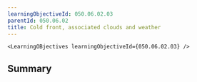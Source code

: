 ```yaml
---
learningObjectiveId: 050.06.02.03
parentId: 050.06.02
title: Cold front, associated clouds and weather
---
```


```tsx eval
<LearningOBjectives learningObjectiveId={050.06.02.03} />
```

## Summary
